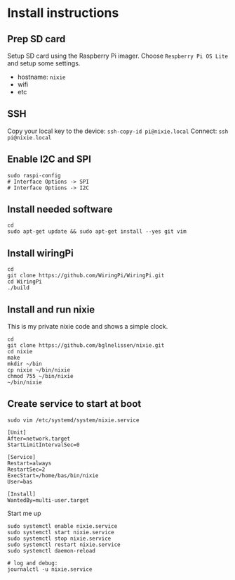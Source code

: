 # Install instructions

## Prep SD card

Setup SD card using the Raspberry Pi imager. Choose `Respberry Pi OS Lite` and setup some settings.

- hostname: `nixie`
- wifi
- etc

## SSH

Copy your local key to the device: `ssh-copy-id pi@nixie.local`
Connect: `ssh pi@nixie.local`

## Enable I2C and SPI

```
sudo raspi-config
# Interface Options -> SPI
# Interface Options -> I2C
```

## Install needed software

```
cd
sudo apt-get update && sudo apt-get install --yes git vim
```

## Install wiringPi

```
cd
git clone https://github.com/WiringPi/WiringPi.git
cd WiringPi
./build
```

## Install and run nixie

This is my private nixie code and shows a simple clock.

```
cd
git clone https://github.com/bglnelissen/nixie.git
cd nixie
make
mkdir ~/bin
cp nixie ~/bin/nixie
chmod 755 ~/bin/nixie
~/bin/nixie
```

## Create service to start at boot

```
sudo vim /etc/systemd/system/nixie.service
```

```
[Unit]
After=network.target
StartLimitIntervalSec=0

[Service]
Restart=always
RestartSec=2
ExecStart=/home/bas/bin/nixie
User=bas

[Install]
WantedBy=multi-user.target
```

Start me up

```
sudo systemctl enable nixie.service
sudo systemctl start nixie.service
sudo systemctl stop nixie.service
sudo systemctl restart nixie.service
sudo systemctl daemon-reload

# log and debug:
journalctl -u nixie.service
```
